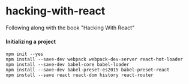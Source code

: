 # hacking-with-react
Following along with the book "Hacking With React"


#### Initializing a project
    npm init --yes
    npm install --save-dev webpack webpack-dev-server react-hot-loader
    npm install --save-dev babel-core babel-loader
    npm install --save-dev babel-preset-es2015 babel-preset-react
    npm install --save react react-dom history react-router


